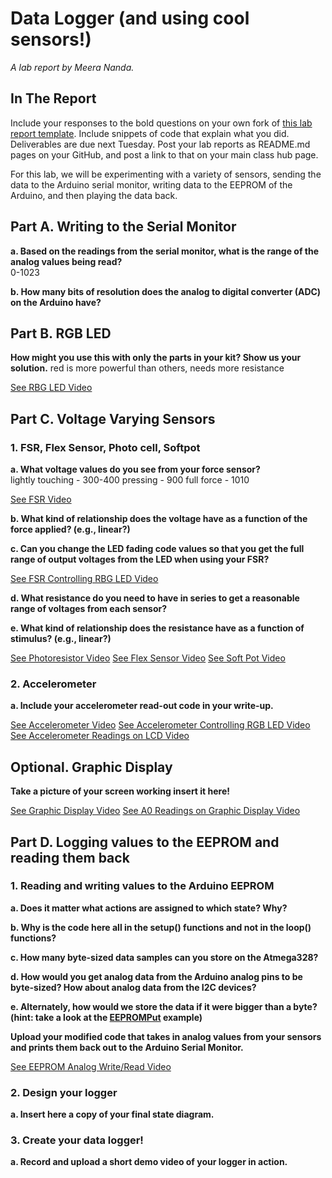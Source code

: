 # Data Logger (and using cool sensors!)

*A lab report by Meera Nanda.*

## In The Report

Include your responses to the bold questions on your own fork of [this lab report template](https://github.com/FAR-Lab/IDD-Fa18-Lab2). Include snippets of code that explain what you did. Deliverables are due next Tuesday. Post your lab reports as README.md pages on your GitHub, and post a link to that on your main class hub page.

For this lab, we will be experimenting with a variety of sensors, sending the data to the Arduino serial monitor, writing data to the EEPROM of the Arduino, and then playing the data back.

## Part A.  Writing to the Serial Monitor
 
**a. Based on the readings from the serial monitor, what is the range of the analog values being read?**\
0-1023
 
**b. How many bits of resolution does the analog to digital converter (ADC) on the Arduino have?**

## Part B. RGB LED

**How might you use this with only the parts in your kit? Show us your solution.**
red is more powerful than others, needs more resistance

[See RBG LED Video](https://youtu.be/HxUzgDrZWlk)

## Part C. Voltage Varying Sensors 
 
### 1. FSR, Flex Sensor, Photo cell, Softpot

**a. What voltage values do you see from your force sensor?**\
lightly touching - 300-400
pressing - 900
full force - 1010

[See FSR Video](https://youtu.be/-Ptw1uTUhtM)

**b. What kind of relationship does the voltage have as a function of the force applied? (e.g., linear?)**

**c. Can you change the LED fading code values so that you get the full range of output voltages from the LED when using your FSR?**

[See FSR Controlling RBG LED Video](https://youtu.be/6nhOXofDmZg)

**d. What resistance do you need to have in series to get a reasonable range of voltages from each sensor?**

**e. What kind of relationship does the resistance have as a function of stimulus? (e.g., linear?)**

[See Photoresistor Video](https://youtu.be/P8UInswpBZA)
[See Flex Sensor Video](https://youtu.be/MxJ0pTu3t5w)
[See Soft Pot Video](https://youtu.be/Iri1fm8pl8g)

### 2. Accelerometer
 
**a. Include your accelerometer read-out code in your write-up.**

[See Accelerometer Video](https://youtu.be/uHOQc99nG_Q)
[See Accelerometer Controlling RGB LED Video](https://youtu.be/BDmlbut3kAY)
[See Accelerometer Readings on LCD Video](https://youtu.be/fuYh2QZAo4k)

## Optional. Graphic Display

**Take a picture of your screen working insert it here!**

[See Graphic Display Video](https://youtu.be/IzqdssEK25E)
[See A0 Readings on Graphic Display Video](https://youtu.be/boV_HuZNLkM)

## Part D. Logging values to the EEPROM and reading them back
 
### 1. Reading and writing values to the Arduino EEPROM

**a. Does it matter what actions are assigned to which state? Why?**

**b. Why is the code here all in the setup() functions and not in the loop() functions?**

**c. How many byte-sized data samples can you store on the Atmega328?**

**d. How would you get analog data from the Arduino analog pins to be byte-sized? How about analog data from the I2C devices?**

**e. Alternately, how would we store the data if it were bigger than a byte? (hint: take a look at the [EEPROMPut](https://www.arduino.cc/en/Reference/EEPROMPut) example)**

**Upload your modified code that takes in analog values from your sensors and prints them back out to the Arduino Serial Monitor.**

[See EEPROM Analog Write/Read Video](https://youtu.be/kQPbyNzoZ_s)

### 2. Design your logger
 
**a. Insert here a copy of your final state diagram.**

### 3. Create your data logger!
 
**a. Record and upload a short demo video of your logger in action.**
